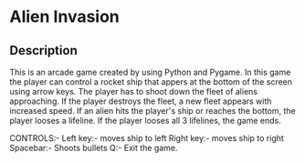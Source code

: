 <h1> Alien Invasion</h1>
<h2>Description</h2>
This is an arcade game created by using Python and Pygame.
In this game the player can control a rocket ship that appers at the bottom of the screen using arrow keys.
The player has to shoot down the fleet of aliens approaching. If the player destroys the fleet, a new fleet appears with increased speed.
If an alien hits the player's ship or reaches the bottom, the player looses a lifeline. If the player looses all 3 lifelines, the game ends.

 CONTROLS:- Left key:- moves ship to left 
            Right key:- moves ship to right
            Spacebar:- Shoots bullets
            Q:- Exit the game.
